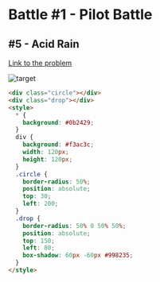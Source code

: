 # Battle #1 - Pilot Battle

## #5 - Acid Rain

[Link to the problem](https://cssbattle.dev/play/5)

![target](https://cssbattle.dev/targets/5.png)

```html
<div class="circle"></div>
<div class="drop"></div>
<style>
  * {
    background: #0b2429;
  }
  div {
    background: #f3ac3c;
    width: 120px;
    height: 120px;
  }
  .circle {
    border-radius: 50%;
    position: absolute;
    top: 30;
    left: 200;
  }
  .drop {
    border-radius: 50% 0 50% 50%;
    position: absolute;
    top: 150;
    left: 80;
    box-shadow: 60px -60px #998235;
  }
</style>
```
